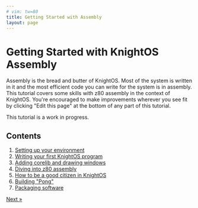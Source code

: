 ```yaml
---
# vim: tw=80
title: Getting Started with Assembly
layout: page
---
```


# Getting Started with KnightOS Assembly

Assembly is the bread and butter of KnightOS. Most of the system is written in
it and the most efficient code you can write for the system is in assembly. This
tutorial covers some skills with z80 assembly in the context of KnightOS. You're
encouraged to make improvements wherever you see fit by clicking "Edit this
page" at the bottom of any part of this tutorial.

<div class="alert alert-danger">
This tutorial is a work in progress.
</div>

## Contents

1. [Setting up your environment](environment.html)
1. [Writing your first KnightOS program](program.html)
1. [Adding corelib and drawing windows](corelib.html)
1. [Diving into z80 assembly](assembly.html)
1. [How to be a good citizen in KnightOS](userspace.html)
1. [Building "Pong"](pong.html)
1. [Packaging software](packaging.html)

<a href="environment.html" class="pull-right btn btn-primary">Next »</a>
